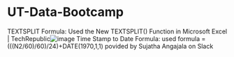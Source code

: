 # UT-Data-Bootcamp
TEXTSPLIT Formula: Used the New TEXTSPLIT() Function in Microsoft Excel | TechRepublic![image](https://user-images.githubusercontent.com/129232188/236229876-42beb108-3f34-4740-865c-d39024366853.png) 
Time Stamp to Date Formula:  used formula =(((N2/60)/60)/24)+DATE(1970,1,1) povided by Sujatha Angajala on Slack

